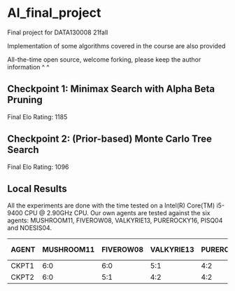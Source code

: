 # AI_final_project
Final project for DATA130008 21fall

Implementation of some algorithms covered in the course are also provided

All-the-time open source, welcome forking, please keep the author information ^ ^

## Checkpoint 1: Minimax Search with Alpha Beta Pruning
Final Elo Rating: 1185

## Checkpoint 2: (Prior-based) Monte Carlo Tree Search
Final Elo Rating: 1096


## Local Results
All the experiments are done with the time tested on a Intel(R) Core(TM) i5-9400 CPU @ 2.90GHz CPU. Our own agents are tested against the six agents: MUSHROOM11, FIVEROW08, VALKYRIE13, PUREROCKY16, PISQ04 and NOESIS04.

| AGENT | MUSHROOM11 | FIVEROW08 | VALKYRIE13 | PUREROCKY16 | PISQ04 | NOESIS04 | time (ms)|
| ----- | -----------|-----------|------------|-------------|--------|----------|----------|
| CKPT1 | 6:0        | 6:0       | 5:1        | 4:2         | 1:5    | 1:5      | ?        |
| CKPT2 | 6:0        | 5:1       | 4:2        | 4:2         | 0:6    | 0:6      | 477      |

